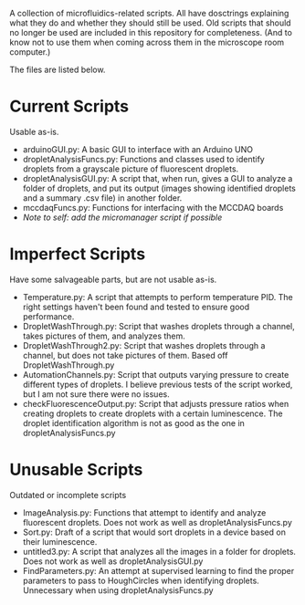 A collection of microfluidics-related scripts. All have dosctrings explaining what they do and whether they should still be used. Old scripts that should no longer be used are included in this repository for completeness. (And to know not to use them when coming across them in the microscope room computer.)

The files are listed below.

# Current Scripts
Usable as-is.

* arduinoGUI.py: A basic GUI to interface with an Arduino UNO
* dropletAnalysisFuncs.py: Functions and classes used to identify droplets from a grayscale picture of fluorescent droplets.
* dropletAnalysisGUI.py: A script that, when run, gives a GUI to analyze a folder of droplets, and put its output (images showing identified droplets and a summary .csv file) in another folder.
* mccdaqFuncs.py: Functions for interfacing with the MCCDAQ boards
* *Note to self: add the micromanager script if possible*

# Imperfect Scripts
Have some salvageable parts, but are not usable as-is.

* Temperature.py: A script that attempts to perform temperature PID. The right settings haven't been found and tested to ensure good performance.
* DropletWashThrough.py: Script that washes droplets through a channel, takes pictures of them, and analyzes them.
* DropletWashThrough2.py: Script that washes droplets through a channel, but does not take pictures of them. Based off DropletWashThrough.py
* AutomationChannels.py: Script that outputs varying pressure to create different types of droplets. I believe previous tests of the script worked, but I am not sure there were no issues.
* checkFluorescenceOutput.py: Script that adjusts pressure ratios when creating droplets to create droplets with a certain luminescence. The droplet identification algorithm is not as good as the one in dropletAnalysisFuncs.py

# Unusable Scripts
Outdated or incomplete scripts

* ImageAnalysis.py: Functions that attempt to identify and analyze fluorescent droplets. Does not work as well as dropletAnalysisFuncs.py
* Sort.py: Draft of a script that would sort droplets in a device based on their luminescence.
* untitled3.py: A script that analyzes all the images in a folder for droplets. Does not work as well as dropletAnalysisGUI.py
* FindParameters.py: An attempt at supervised learning to find the proper parameters to pass to HoughCircles when identifying droplets. Unnecessary when using dropletAnalysisFuncs.py